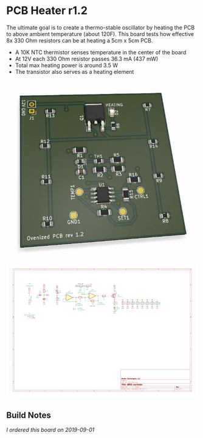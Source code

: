 # PCB Heater r1.2

The ultimate goal is to create a thermo-stable oscillator by heating the PCB to above ambient temperature (about 120F). This board tests how effective 8x 330 Ohm resistors can be at heating a 5cm x 5cm PCB. 

* A 10K NTC thermistor senses temperature in the center of the board
* At 12V each 330 Ohm resistor passes 36.3 mA (437 mW)
* Total max heating power is around 3.5 W
* The transistor also serves as a heating element


![](pcb-render.jpg)
![](schematic.png)

## Build Notes

_I ordered this board on 2019-09-01_
